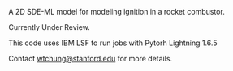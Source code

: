 A 2D SDE-ML model for modeling ignition in a rocket combustor.

Currently Under Review.

This code uses IBM LSF to run jobs with Pytorh Lightning 1.6.5

Contact wtchung@stanford.edu for more details.